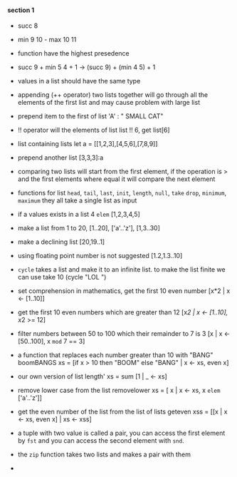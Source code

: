 #### section 1

- succ 8
- min 9 10 - max 10 11

- function have the highest presedence 

- succ 9 + min 5 4 + 1 -> (succ 9) + (min 4 5) + 1

- values in a list should have the same type

- appending (++ operator) two lists together will go through all the elements
 of the first list and may cause problem with large list

- prepend item to the first of list 
  'A' : " SMALL CAT"

- !! operator will the elements of list
 list !! 6, get list[6]

- list containing lists let a = [[1,2,3],[4,5,6],[7,8,9]]

- prepend another list [3,3,3]:a

- comparing two lists will start from the first element, if the operation
 is > and the first elements where equal it will compare the next element

- functions for list `head`, `tail`, `last`, `init`, `length`, `null`, `take`
 `drop`, `minimum`, `maximum` they all take a single list as input

- if a values exists in a list 4 `elem` [1,2,3,4,5]

- make a list from 1 to 20, [1..20], ['a'..'z'], [1,3..30]

- make a declining list [20,19..1]

- using floating point number is not suggested [1.2,1.3..10]

- `cycle` takes a list and make it to an infinite list.
 to make the list finite we can use take 10 (cycle "LOL ")

- set comprehension in mathematics, get the first 10 even number 
 [x*2 | x <- [1..10]]

- get the first 10 even numbers which are greater than 12
 [x*2 | x <- [1..10], x*2 >= 12]

- filter numbers between 50 to 100 which their remainder to 7 is 3
 [x | x <- [50..100], x `mod` 7 == 3]

- a function that replaces each number greater than 10 with "BANG"
  boomBANGS xs = [if x > 10 then "BOOM" else "BANG" | x <- xs, even x]

- our own version of list length' xs = sum [1 | _ <- xs]

- remove lower case from the list 
 removelower xs = [ x | x <- xs, x `elem` ['a'..'z']]

- get the even number of the list from the list of lists
 geteven xss = [[x | x <- xs, even x] | xs <- xss]

- a tuple with two value is called a pair, you can access the first element
 by `fst` and you can access the second element with `snd`.

- the `zip` function takes two lists and makes a pair with them 

- 

